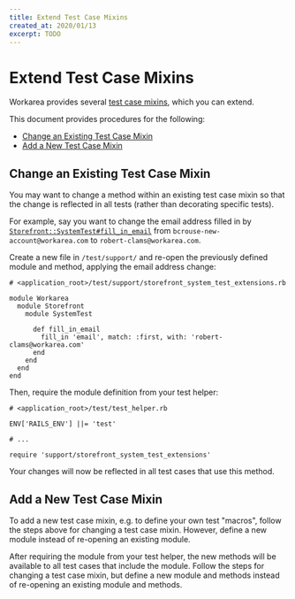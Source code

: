 ```yaml
---
title: Extend Test Case Mixins
created_at: 2020/01/13
excerpt: TODO
---
```


# Extend Test Case Mixins

Workarea provides several [test case mixins](/articles/testing-concepts.html#test-case-mixins), which you can extend.

This document provides procedures for the following:

* [Change an Existing Test Case Mixin](#change-an-existing-test-case-mixin)
* [Add a New Test Case Mixin](#add-a-new-test-case-mixin)


## Change an Existing Test Case Mixin

You may want to change a method within an existing test case mixin so that the change is reflected in all tests (rather than decorating specific tests).

For example, say you want to change the email address filled in by [`Storefront::SystemTest#fill_in_email`](https://github.com/workarea-commerce/workarea/blob/v3.5.3/testing/lib/workarea/storefront/system_test.rb#L90-L92) from `bcrouse-new-account@workarea.com` to `robert-clams@workarea.com`.

Create a new file in `/test/support/` and re-open the previously defined module and method, applying the email address change:

```
# <application_root>/test/support/storefront_system_test_extensions.rb

module Workarea
  module Storefront
    module SystemTest

      def fill_in_email
        fill_in 'email', match: :first, with: 'robert-clams@workarea.com'
      end
    end
  end
end
```

Then, require the module definition from your test helper:

```
# <application_root>/test/test_helper.rb

ENV['RAILS_ENV'] ||= 'test'

# ...

require 'support/storefront_system_test_extensions'
```

Your changes will now be reflected in all test cases that use this method.


## Add a New Test Case Mixin

To add a new test case mixin, e.g. to define your own test "macros", follow the steps above for changing a test case mixin.
However, define a new module instead of re-opening an existing module.

After requiring the module from your test helper, the new methods will be available to all test cases that include the module.
Follow the steps for changing a test case mixin, but define a new module and methods instead of re-opening an existing module and methods.
